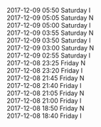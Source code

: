 2017-12-09 05:50 Saturday  I  
2017-12-09 05:05 Saturday  N  
2017-12-09 05:00 Saturday  I  
2017-12-09 03:55 Saturday  N  
2017-12-09 03:50 Saturday  I  
2017-12-09 03:00 Saturday  N  
2017-12-09 02:55 Saturday  I  
2017-12-08 23:25 Friday  N  
2017-12-08 23:20 Friday  I  
2017-12-08 21:45 Friday  N  
2017-12-08 21:40 Friday  I  
2017-12-08 21:05 Friday  N  
2017-12-08 21:00 Friday  I  
2017-12-08 18:50 Friday  N  
2017-12-08 18:40 Friday  I  
